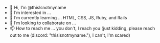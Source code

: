 - 👋 Hi, I’m @thislsnotmyname
- 👀 I’m interested in ...
- 🌱 I’m currently learning ... HTML, CSS, JS, Ruby, and Rails
- 💞️ I’m looking to collaborate on ...
- 📫 How to reach me ... you don't, I reach you (just kidding, please reach out to me (discord: "thisisnotmyname."), I can't, I'm scared)

